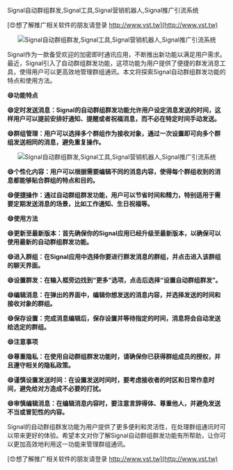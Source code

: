 Signal自动群组群发,Signal工具,Signal营销机器人,Signal推广引流系统

[😍想了解推广相关软件的朋友请登录 http://www.vst.tw](http://www.vst.tw)

 <center><img src="https://vst.tw/MP4/tuiguang/png/6.png" alt="Signal自动群组群发,Signal工具,Signal营销机器人,Signal推广引流系统"></center>

Signal作为一款备受欢迎的加密即时通讯应用，不断推出新功能以满足用户需求。最近，Signal引入了自动群组群发功能，这项功能为用户提供了便捷的群发消息工具，使得用户可以更高效地管理群组通讯。本文将探索Signal自动群组群发功能的特点和使用方法。

**😄功能特点**

**😄定时发送消息：Signal的自动群组群发功能允许用户设定消息发送的时间，这样用户可以提前安排好通知、提醒或者祝福消息，而不必在特定时间手动发送。**

**😄群组管理：用户可以选择多个群组作为接收对象，通过一次设置即可向多个群组发送相同的消息，避免重复操作。**

 <center><img src="https://vst.tw/MP4/tuiguang/png/0.png" alt="Signal自动群组群发,Signal工具,Signal营销机器人,Signal推广引流系统"></center>

**😄个性化内容：用户可以根据需要编辑不同的消息内容，使得每个群组收到的消息都能够贴合群组的特点和目的。**

**😄便捷操作：通过自动群组群发功能，用户可以节省时间和精力，特别适用于需要定期发送消息的场景，比如工作通知、生日祝福等。**

**😄使用方法**

**😄更新至最新版本：首先确保你的Signal应用已经升级至最新版本，以确保可以使用最新的自动群组群发功能。**

**😄进入群组：在Signal应用中选择你要进行群发消息的群组，并点击进入该群组的聊天界面。**

**😄设置群发：在输入框旁边找到“更多”选项，点击后选择“设置自动群组群发”。**

**😄编辑消息：在弹出的界面中，编辑你想发送的消息内容，并选择发送的时间和接收对象的群组。**

**😄保存设置：完成消息编辑后，保存设置并等待指定的时间，消息将会自动发送给选定的群组。**

**😄注意事项**

**😄尊重隐私：在使用自动群组群发功能时，请确保你已获得群组成员的授权，并且遵守相关的隐私政策。**

**😄谨慎设置发送时间：在设置发送时间时，要考虑接收者的时区和日常作息时间，避免给对方造成不必要的打扰。**

**😄审慎编辑消息：在编辑消息内容时，要注意言辞得体、尊重他人，并避免发送不当或冒犯性的内容。**

Signal的自动群组群发功能为用户提供了更多便利和灵活性，在处理群组通讯时可以带来更好的体验。希望本文对你了解Signal自动群组群发功能有所帮助，让你可以更加高效地利用这一功能来管理群组通讯。

[😍想了解推广相关软件的朋友请登录 http://www.vst.tw](http://www.vst.tw)



